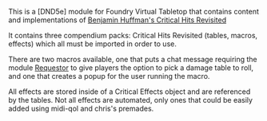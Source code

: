 This is a [DND5e] module for Foundry Virtual Tabletop that contains content and implementations of [Benjamin Huffman's Critical Hits Revisited](https://sterlingvermin.wordpress.com/wp-content/uploads/2016/09/critical-hits-revisited.pdf)

It contains three compendium packs: Critical Hits Revisited (tables, macros, effects) which all must be imported in order to use.

There are two macros available, one that puts a chat message requiring the module [Requestor](https://github.com/krbz999/requestor) to give players the option to pick a damage table to roll, and one that creates a popup for the user running the macro.

All effects are stored inside of a Critical Effects object and are referenced by the tables. Not all effects are automated, only ones that could be easily added using midi-qol and chris's premades.
